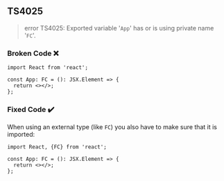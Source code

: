 ## TS4025

> error TS4025: Exported variable '`App`' has or is using private name '`FC`'.

### Broken Code ❌

```tsx
import React from 'react';

const App: FC = (): JSX.Element => {
  return <></>;
};
```

### Fixed Code ✔️

When using an external type (like `FC`) you also have to make sure that it is imported:

```tsx
import React, {FC} from 'react';

const App: FC = (): JSX.Element => {
  return <></>;
};
```
